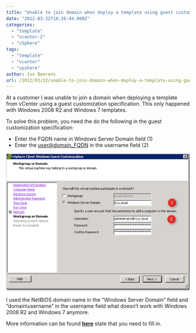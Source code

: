 ```yaml
---
title: "Unable to join domain when deploy a template using guest customization specification"
date: "2012-03-22T10:26:44.000Z"
categories: 
  - "template"
  - "vcenter-2"
  - "vSphere"
tags: 
  - "template"
  - "vcenter"
  - "vpshere"
author: Ivo Beerens
url: /2012/03/22/unable-to-join-domain-when-deploy-a-template-using-guest-customization-specification/
---
```


At a customer I was unable to join a domain when deploying a template from vCenter using a guest customization specification. This only happened with Windows 2008 R2 and Windows 7 templates.

To solve this problem, you need the do the following in the guest customization specification:
- Enter the FQDN name in Windows Server Domain field (1)
- Enter the [user@domain\_FQDN](mailto:user@domain_FQDN) in the username field (2)

[![image](images/image_thumb23.png "image")](images/image23.png)

I used the NetBIOS domain name in the “Windows Server Domain” field and “domain\\username” in the username field what doesn’t work with Windows 2008 R2 and Windows 7 anymore.

More information can be found [**here**](https://kb.vmware.com/s/article/10123144) state that you need to fill in.
